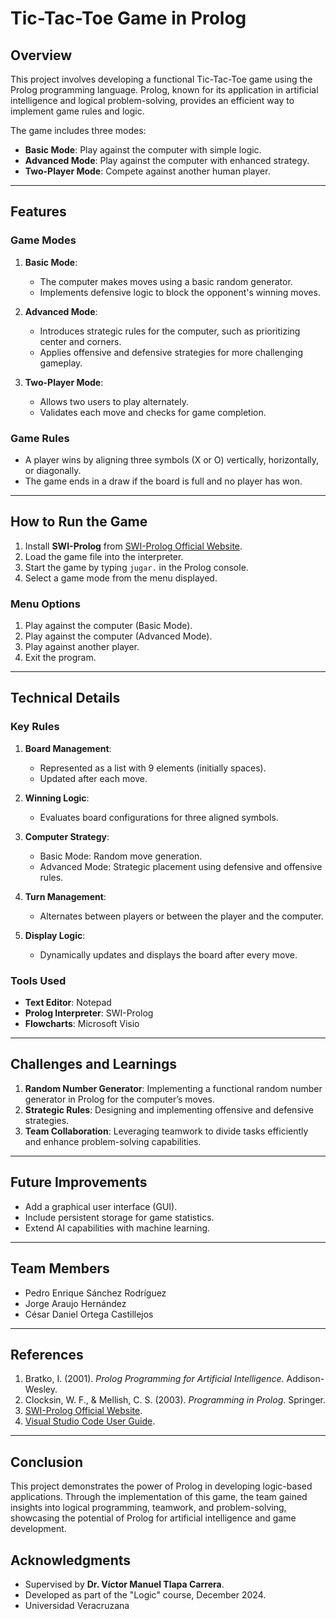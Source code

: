 # Tic-Tac-Toe Game in Prolog

## Overview
This project involves developing a functional Tic-Tac-Toe game using the Prolog programming language. Prolog, known for its application in artificial intelligence and logical problem-solving, provides an efficient way to implement game rules and logic.

The game includes three modes:
- **Basic Mode**: Play against the computer with simple logic.
- **Advanced Mode**: Play against the computer with enhanced strategy.
- **Two-Player Mode**: Compete against another human player.

---

## Features
### Game Modes
1. **Basic Mode**: 
   - The computer makes moves using a basic random generator.
   - Implements defensive logic to block the opponent's winning moves.

2. **Advanced Mode**:
   - Introduces strategic rules for the computer, such as prioritizing center and corners.
   - Applies offensive and defensive strategies for more challenging gameplay.

3. **Two-Player Mode**:
   - Allows two users to play alternately.
   - Validates each move and checks for game completion.

### Game Rules
- A player wins by aligning three symbols (X or O) vertically, horizontally, or diagonally.
- The game ends in a draw if the board is full and no player has won.

---

## How to Run the Game
1. Install **SWI-Prolog** from [SWI-Prolog Official Website](https://www.swi-prolog.org/).
2. Load the game file into the interpreter.
3. Start the game by typing `jugar.` in the Prolog console.
4. Select a game mode from the menu displayed.

### Menu Options
1. Play against the computer (Basic Mode).
2. Play against the computer (Advanced Mode).
3. Play against another player.
4. Exit the program.

---

## Technical Details
### Key Rules
1. **Board Management**: 
   - Represented as a list with 9 elements (initially spaces).
   - Updated after each move.

2. **Winning Logic**: 
   - Evaluates board configurations for three aligned symbols.

3. **Computer Strategy**: 
   - Basic Mode: Random move generation.
   - Advanced Mode: Strategic placement using defensive and offensive rules.

4. **Turn Management**:
   - Alternates between players or between the player and the computer.

5. **Display Logic**:
   - Dynamically updates and displays the board after every move.

### Tools Used
- **Text Editor**: Notepad
- **Prolog Interpreter**: SWI-Prolog
- **Flowcharts**: Microsoft Visio

---

## Challenges and Learnings
1. **Random Number Generator**: Implementing a functional random number generator in Prolog for the computer’s moves.
2. **Strategic Rules**: Designing and implementing offensive and defensive strategies.
3. **Team Collaboration**: Leveraging teamwork to divide tasks efficiently and enhance problem-solving capabilities.

---

## Future Improvements
- Add a graphical user interface (GUI).
- Include persistent storage for game statistics.
- Extend AI capabilities with machine learning.

---

## Team Members
- Pedro Enrique Sánchez Rodríguez
- Jorge Araujo Hernández
- César Daniel Ortega Castillejos

---

## References
1. Bratko, I. (2001). *Prolog Programming for Artificial Intelligence*. Addison-Wesley.
2. Clocksin, W. F., & Mellish, C. S. (2003). *Programming in Prolog*. Springer.
3. [SWI-Prolog Official Website](https://www.swi-prolog.org/).
4. [Visual Studio Code User Guide](https://code.visualstudio.com/docs).

---

## Conclusion
This project demonstrates the power of Prolog in developing logic-based applications. Through the implementation of this game, the team gained insights into logical programming, teamwork, and problem-solving, showcasing the potential of Prolog for artificial intelligence and game development.

## Acknowledgments
- Supervised by **Dr. Víctor Manuel Tlapa Carrera**.
- Developed as part of the "Logic" course, December 2024.
- Universidad Veracruzana
